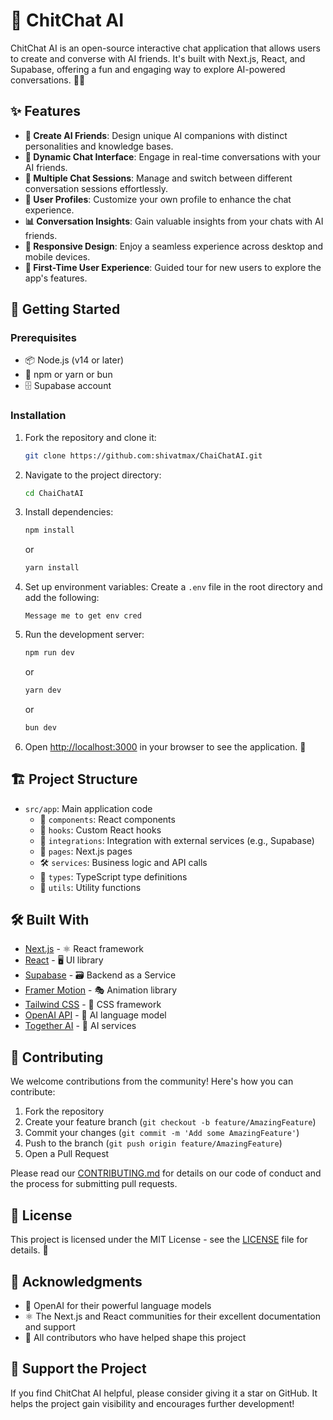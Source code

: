 # 🌈 ChitChat AI

ChitChat AI is an open-source interactive chat application that allows users to create and converse with AI friends. It's built with Next.js, React, and Supabase, offering a fun and engaging way to explore AI-powered conversations. 🤖💬

## ✨ Features

- **🎨 Create AI Friends**: Design unique AI companions with distinct personalities and knowledge bases.
- **💬 Dynamic Chat Interface**: Engage in real-time conversations with your AI friends.
- **🔀 Multiple Chat Sessions**: Manage and switch between different conversation sessions effortlessly.
- **👤 User Profiles**: Customize your own profile to enhance the chat experience.
- **📊 Conversation Insights**: Gain valuable insights from your chats with AI friends.
- **📱 Responsive Design**: Enjoy a seamless experience across desktop and mobile devices.
- **🚀 First-Time User Experience**: Guided tour for new users to explore the app's features.

## 🚀 Getting Started

### Prerequisites

- 📦 Node.js (v14 or later)
- 🧶 npm or yarn or bun
- 🗄️ Supabase account

### Installation

1. Fork the repository and clone it:

   ```bash
   git clone https://github.com:shivatmax/ChaiChatAI.git
   ```

2. Navigate to the project directory:

   ```bash
   cd ChaiChatAI
   ```

3. Install dependencies:

   ```bash
   npm install
   ```

   or

   ```bash
   yarn install
   ```

4. Set up environment variables:
   Create a `.env` file in the root directory and add the following:

   ```env
   Message me to get env cred
   ```

5. Run the development server:

   ```bash
   npm run dev
   ```

   or

   ```bash
   yarn dev
   ```

   or

   ```bash
   bun dev
   ```

6. Open [http://localhost:3000](http://localhost:3000) in your browser to see the application. 🎉

## 🏗️ Project Structure

- `src/app`: Main application code
  - 🧩 `components`: React components
  - 🎣 `hooks`: Custom React hooks
  - 🔌 `integrations`: Integration with external services (e.g., Supabase)
  - 📄 `pages`: Next.js pages
  - 🛠️ `services`: Business logic and API calls
  - 📝 `types`: TypeScript type definitions
  - 🔧 `utils`: Utility functions

## 🛠️ Built With

- [Next.js](https://nextjs.org/) - ⚛️ React framework
- [React](https://reactjs.org/) - 🖥️ UI library
- [Supabase](https://supabase.io/) - 🗃️ Backend as a Service
- [Framer Motion](https://www.framer.com/motion/) - 🎭 Animation library
- [Tailwind CSS](https://tailwindcss.com/) - 🎨 CSS framework
- [OpenAI API](https://openai.com/api/) - 🧠 AI language model
- [Together AI](https://www.together.ai/) - 🤖 AI services

## 🤝 Contributing

We welcome contributions from the community! Here's how you can contribute:

1. Fork the repository
2. Create your feature branch (`git checkout -b feature/AmazingFeature`)
3. Commit your changes (`git commit -m 'Add some AmazingFeature'`)
4. Push to the branch (`git push origin feature/AmazingFeature`)
5. Open a Pull Request

Please read our [CONTRIBUTING.md](CONTRIBUTING.md) for details on our code of conduct and the process for submitting pull requests.

## 📄 License

This project is licensed under the MIT License - see the [LICENSE](LICENSE) file for details. 📜

## 🙏 Acknowledgments

- 🧠 OpenAI for their powerful language models
- ⚛️ The Next.js and React communities for their excellent documentation and support
- 👥 All contributors who have helped shape this project

## 🌟 Support the Project

If you find ChitChat AI helpful, please consider giving it a star on GitHub. It helps the project gain visibility and encourages further development!
